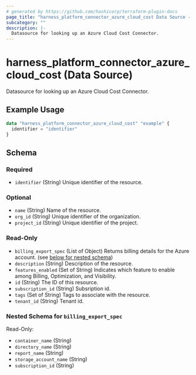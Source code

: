```yaml
---
# generated by https://github.com/hashicorp/terraform-plugin-docs
page_title: "harness_platform_connector_azure_cloud_cost Data Source - terraform-provider-harness"
subcategory: ""
description: |-
  Datasource for looking up an Azure Cloud Cost Connector.
---
```


# harness_platform_connector_azure_cloud_cost (Data Source)

Datasource for looking up an Azure Cloud Cost Connector.

## Example Usage

```terraform
data "harness_platform_connector_azure_cloud_cost" "example" {
  identifier = "identifier"
}
```

<!-- schema generated by tfplugindocs -->
## Schema

### Required

- `identifier` (String) Unique identifier of the resource.

### Optional

- `name` (String) Name of the resource.
- `org_id` (String) Unique identifier of the organization.
- `project_id` (String) Unique identifier of the project.

### Read-Only

- `billing_export_spec` (List of Object) Returns billing details for the Azure account. (see [below for nested schema](#nestedatt--billing_export_spec))
- `description` (String) Description of the resource.
- `features_enabled` (Set of String) Indicates which feature to enable among Billing, Optimization, and Visibility.
- `id` (String) The ID of this resource.
- `subscription_id` (String) Subsription id.
- `tags` (Set of String) Tags to associate with the resource.
- `tenant_id` (String) Tenant id.

<a id="nestedatt--billing_export_spec"></a>
### Nested Schema for `billing_export_spec`

Read-Only:

- `container_name` (String)
- `directory_name` (String)
- `report_name` (String)
- `storage_account_name` (String)
- `subscription_id` (String)
